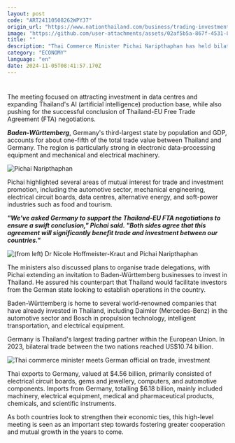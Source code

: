 ```yaml
---
layout: post
code: "ART24110508262WPYJ7"
origin_url: "https://www.nationthailand.com/business/trading-investment/40042550"
image: "https://github.com/user-attachments/assets/02af5b5a-867f-4531-821a-e6ffad7a4c66"
title: ""
description: "Thai Commerce Minister Pichai Naripthaphan has held bilateral talks with Dr Nicole Hoffmeister-Kraut, minister of economic affairs, labour and tourism for the German state of Baden-Württemberg, to discuss accelerating trade and investment across various industries."
category: "ECONOMY"
language: "en"
date: 2024-11-05T08:41:57.170Z
---
```


# 









The meeting focused on attracting investment in data centres and expanding Thailand's AI (artificial intelligence) production base, while also pushing for the successful conclusion of Thailand-EU Free Trade Agreement (FTA) negotiations.

_**Baden-Württemberg**_, Germany's third-largest state by population and GDP, accounts for about one-fifth of the total trade value between Thailand and Germany. The region is particularly strong in electronic data-processing equipment and mechanical and electrical machinery.

  ![Pichai Naripthaphan](https://github.com/user-attachments/assets/be7380b3-9c06-4e7f-998e-fee5783c482c)

Pichai highlighted several areas of mutual interest for trade and investment promotion, including the automotive sector, mechanical engineering, electrical circuit boards, data centres, alternative energy, and soft-power industries such as food and tourism.

_**"We've asked Germany to support the Thailand-EU FTA negotiations to ensure a swift conclusion," Pichai said. "Both sides agree that this agreement will significantly benefit trade and investment between our countries."**_

  ![(from left)  Dr Nicole Hoffmeister-Kraut and Pichai Naripthaphan](https://github.com/user-attachments/assets/42f53f3f-be65-4737-b5a6-fdd711dde5b3)

The ministers also discussed plans to organise trade delegations, with Pichai extending an invitation to Baden-Württemberg businesses to invest in Thailand. He assured his counterpart that Thailand would facilitate investors from the German state looking to establish operations in the country.

Baden-Württemberg is home to several world-renowned companies that have already invested in Thailand, including Daimler (Mercedes-Benz) in the automotive sector and Bosch in propulsion technology, intelligent transportation, and electrical equipment.

Germany is Thailand's largest trading partner within the European Union. In 2023, bilateral trade between the two nations reached US$10.74 billion.

  ![Thai commerce minister meets German official on trade, investment](https://github.com/user-attachments/assets/5fda4a14-1593-4322-9ec7-43df33ca9ef5)

Thai exports to Germany, valued at $4.56 billion, primarily consisted of electrical circuit boards, gems and jewellery, computers, and automotive components. Imports from Germany, totalling $6.18 billion, mainly included machinery, electrical equipment, medical and pharmaceutical products, chemicals, and scientific instruments.

As both countries look to strengthen their economic ties, this high-level meeting is seen as an important step towards fostering greater cooperation and mutual growth in the years to come.